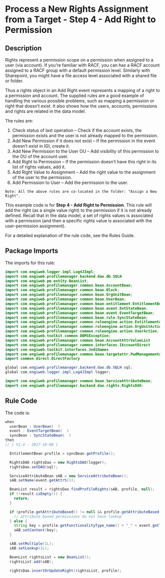 # Process a New Rights Assignment from a Target - Step 4 - Add Right to Permission

## Description
Rights represent a permission scope on a permission when assigned to a user (via account). If you’re familiar with RACF, you can has a RACF account assigned to a RACF group with a default permission level. Similarly with Sharepoint, you might have a file access level associated with a shared file or folder.

Thus a rights object in an Add Right event represents a mapping of a right to a permission and account. The supplied rules are a good example of handling the various possible problems, such as mapping a permission or right that doesn’t exist. It also shows how the users, accounts, permissions and rights are related in the data model.

The rules are:
1. Check status of last operation – Check if the account exists, the permission exists and the user is not already
mapped to the permission.
2. Add New Permission if it does not exist – If the permission in the event doesn’t exist in IGI, create it.
3. Add New Permission to the User OU – Add visibility of this permission to the OU of the account user.
4. Add Right to Permission – If the permission doesn’t have this right in its list of rights values, add it.
5. Add Right Value to Assignment – Add the right value to the assignment of the user to the permission.
6. Add Permission to User – Add the permission to the user.

```
Note: All the above rules are co-located in the folder: "Assign a New Right".
```

This example code is for **Step 4 - Add Right to Permission**. This rule will add the right (as a single value right) to the permission if it is not already defined. Recall that in the data model, a set of rights values is associated with a permission (and then a specific rights value is associated with the user-permission assignment).

For a detailed explanation of the rule code, see the Rules Guide.

## Package Imports
The imports for this rule:
```java
import com.engiweb.logger.impl.Log4JImpl;
import com.engiweb.profilemanager.backend.dao.db.SQLH
import com.engiweb.pm.entity.BeanList;
import com.engiweb.profilemanager.common.bean.AccountBean;
import com.engiweb.profilemanager.common.bean.Block;
import com.engiweb.profilemanager.common.bean.OrgUnitBean;
import com.engiweb.profilemanager.common.bean.UserBean;
import com.engiweb.profilemanager.common.bean.entitlement.EntitlementBean;
import com.engiweb.profilemanager.common.bean.event.EntStateBean;
import com.engiweb.profilemanager.common.bean.event.EventTargetBean;
import com.engiweb.profilemanager.common.bean.rule.SyncStateBean;
import com.engiweb.profilemanager.common.ruleengine.action.EntitlementAction;
import com.engiweb.profilemanager.common.ruleengine.action.OrgUnitAction;
import com.engiweb.profilemanager.common.ruleengine.action.UserAction;
import com.engiweb.toolkit.common.DBMSException;
import com.engiweb.profilemanager.common.bean.AccountAttrValueList
import com.engiweb.profilemanager.common.interfaces.IAccountDirect
import com.engiweb.toolkit.interfaces.JndiNames
import com.engiweb.profilemanager.common.bean.targetattr.PwdManagementAttrValBean
import common.direct.DirectFactory

global com.engiweb.profilemanager.backend.dao.db.SQLH sql;
global com.engiweb.logger.impl.Log4JImpl logger;
```

```java
import com.engiweb.profilemanager.common.bean.ServiceAttributeBean;
import com.engiweb.profilemanager.backend.dao.rights.RightsDAO;
```

## Rule Code
The code is:
```java
when
  userBean : UserBean(  )
  event : EventTargetBean(  )
  syncBean : SyncStateBean(  )
then
// [ V1.4 - 2017-10-06 ]

  EntitlementBean profile = syncBean.getProfile();

  RightsDAO rightsDao = new RightsDAO(logger);
  rightsDao.setDAO(sql);

  ServiceAttributeBean sAB = new ServiceAttributeBean();
  sAB.setName(event.getAttr5());

  BeanList result = rightsDao.findProfileRights(sAB, profile, null);
  if (!result.isEmpty()) {
    return;
  }

  if (profile.getAttributeBased() != null && profile.getAttributeBased() > 0) {
    // attribute based permissions do not have lookup
  } else {
    String key = profile.getFunctionalityType_name() + "_" + event.getTarget() + "_" + event.getAttr5();
    sAB.setContent(key);
  }

  sAB.setMultiple(1L);
  sAB.setLookup(1L);

  BeanList rightsList = new BeanList();
  rightsList.add(sAB);

  rightsDao.insertOrUpdateRight(rightsList, profile);
```
